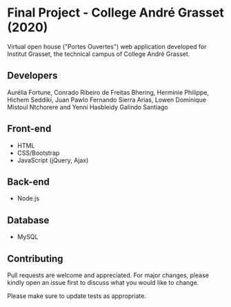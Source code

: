 # Final Project - College André Grasset (2020)

Virtual open house ("Portes Ouvertes") web application developed for Institut Grasset, the technical campus of College André Grasset.

## Developers

Aurélia Fortune, Conrado Ribeiro de Freitas Bhering, Herminie Philippe, Hichem Seddiki, Juan Pawlo Fernando Sierra Arias, Lowen Dominique Mistoul Ntchorere	and
Yenni Hasbleidy Galindo Santiago	

## Front-end

- HTML
- CSS/Bootstrap
- JavaScript (jQuery, Ajax)

## Back-end

- Node.js

## Database

- MySQL

## Contributing
Pull requests are welcome and appreciated. For major changes, please kindly open an issue first to discuss what you would like to change.

Please make sure to update tests as appropriate.

